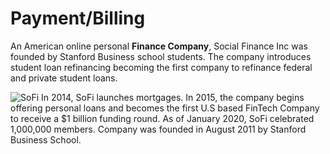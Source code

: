 # Payment/Billing
An American online personal **Finance Company**, Social Finance Inc was founded by Stanford Business school students. The company introduces student loan refinancing becoming the first company to refinance federal and private student loans.

![SoFi](https://user-images.githubusercontent.com/63883730/142770380-81b95c41-d951-4cb9-b067-828b96f6d287.png)
In 2014, SoFi launches mortgages. In 2015, the company begins offering personal loans and becomes the first U.S based FinTech Company to receive a $1 billion funding round. As of January 2020, SoFi celebrated 1,000,000 members. Company was founded in August 2011 by Stanford Business School.
